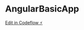 # AngularBasicApp

[Edit in Codeflow ⚡️](https://stackblitz.com/~/github.com/Namanis/AngularBasicApp)